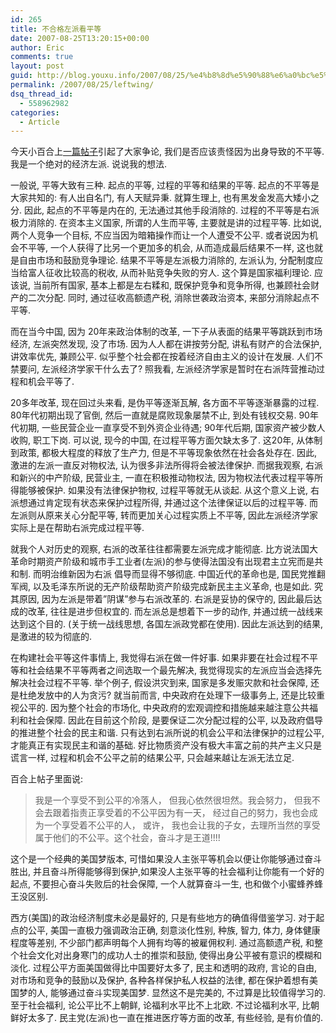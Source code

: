 ```yaml
---
id: 265
title: 不合格左派看平等
date: 2007-08-25T13:20:15+00:00
author: Eric
comments: true
layout: post
guid: http://blog.youxu.info/2007/08/25/%e4%b8%8d%e5%90%88%e6%a0%bc%e5%b7%a6%e6%b4%be%e7%9c%8b%e5%b9%b3%e7%ad%89/
permalink: /2007/08/25/leftwing/
dsq_thread_id:
  - 558962982
categories:
  - Article
---
```

今天小百合上<a href="http://lilybbs.net/bbscon?board=NJUExpress&file=M.1188013353.A&num=10598" onclick="return top.js.OpenExtLink(window,event,this)" target="_blank">一篇帖子</a>引起了大家争论, 我们是否应该责怪因为出身导致的不平等. 我是一个绝对的经济左派. 说说我的想法.

一般说, 平等大致有三种. 起点的平等, 过程的平等和结果的平等. 起点的不平等是大家共知的: 有人出自名门, 有人天赋异秉. 就算生理上, 也有黑发金发高大矮小之分. 因此, 起点的不平等是内在的, 无法通过其他手段消除的. 过程的不平等是右派极力消除的. 在资本主义国家, 所谓的人生而平等, 主要就是讲的过程平等. 比如说, 两个人竞争一个目标, 不应当因为暗箱操作而让一个人遭受不公平. 或者说因为机会不平等, 一个人获得了比另一个更加多的机会, 从而造成最后结果不一样, 这也就是自由市场和鼓励竞争理论. 结果不平等是左派极力消除的, 左派认为, 分配制度应当给富人征收比较高的税收, 从而补贴竞争失败的穷人. 这个算是国家福利理论. 应该说, 当前所有国家, 基本上都是左右糅和, 既保护竞争和竞争所得, 也兼顾社会财产的二次分配. 同时, 通过征收高额遗产税, 消除世袭政治资本, 来部分消除起点不平等.

而在当今中国, 因为 20年来政治体制的改革, 一下子从表面的结果平等跳跃到市场经济, 左派突然发现, 没了市场. 因为人人都在讲按劳分配, 讲私有财产的合法保护, 讲效率优先, 兼顾公平. 似乎整个社会都在按着经济自由主义的设计在发展. 人们不禁要问, 左派经济学家干什么去了? 照我看, 左派经济学家是暂时在右派阵营推动过程和机会平等了.

20多年改革, 现在回过头来看, 是伪平等逐渐瓦解, 各方面不平等逐渐暴露的过程. 80年代初期出现了官倒, 然后一直就是腐败现象屡禁不止, 到处有钱权交易. 90年代初期, 一些民营企业一直享受不到外资企业待遇; 90年代后期, 国家资产被少数人收购, 职工下岗. 可以说, 现今的中国, 在过程平等方面欠缺太多了. 这20年, 从体制到政策, 都极大程度的释放了生产力, 但是不平等现象依然在社会各处存在. 因此, 激进的左派一直反对物权法, 认为很多非法所得将会被法律保护. 而据我观察, 右派和新兴的中产阶级, 民营业主, 一直在积极推动物权法, 因为物权法代表过程平等所得能够被保护. 如果没有法律保护物权, 过程平等就无从谈起. 从这个意义上说, 右派想通过肯定现有状态来保护过程所得, 并通过这个法律保证以后的过程平等. 而左派则从原来关心分配平等, 转而更加关心过程实质上不平等, 因此左派经济学家实际上是在帮助右派完成过程平等.

就我个人对历史的观察, 右派的改革往往都需要左派完成才能彻底. 比方说法国大革命时期资产阶级和城市手工业者(左派)的参与使得法国没有出现君主立宪而是共和制. 而明治维新因为右派 倡导而显得不够彻底. 中国近代的革命也是, 国民党推翻军阀, 以及毛泽东所说的无产阶级帮助资产阶级完成新民主主义革命, 也是如此. 究其原因, 因为左派是带着&#8221;阴谋&#8221;参与右派改革的. 右派是妥协的保守的, 因此最后达成的改革, 往往是进步但权宜的. 而左派总是想着下一步的动作, 并通过统一战线来达到这个目的. (关于统一战线思想, 各国左派政党都在使用). 因此左派达到的结果, 是激进的较为彻底的.

在构建社会平等这件事情上, 我觉得右派在做一件好事. 如果非要在社会过程不平等和社会结果不平等两者之间选取一个最先解决, 我觉得现实的左派应当会选择先解决社会过程不平等. 举个例子, 假设洪灾到来, 国家是多发赈灾款和社会保障, 还是杜绝发放中的人为贪污? 就当前而言, 中央政府在处理下一级事务上, 还是比较重视公平的. 因为整个社会的市场化, 中央政府的宏观调控和措施越来越注意公共福利和社会保障. 因此在目前这个阶段, 是要保证二次分配过程的公平, 以及政府倡导的推进整个社会的民主和谐. 只有达到右派所说的机会公平和法律保护的过程公平, 才能真正有实现民主和谐的基础. 好比物质资产没有极大丰富之前的共产主义只是谎言一样, 过程和机会不公平之前的结果公平, 只会越来越让左派无法立足.

百合上帖子里面说:

> 我是一个享受不到公平的冷落人， 但我心依然很坦然。我会努力， 但我不会去跟着指责正享受着的不公平因为有一天， 经过自己的努力，我也会成为一个享受着不公平的人， 或许， 我也会让我的子女，去理所当然的享受属于他们的不公平。这个社会，奋斗才是王道!!!!

这个是一个经典的美国梦版本, 可惜如果没人主张平等机会以便让你能够通过奋斗胜出, 并且奋斗所得能够得到保护,如果没人主张平等的社会福利让你能有一个好的起点, 不要担心奋斗失败后的社会保障, 一个人就算奋斗一生, 也和做个小蜜蜂养蜂王没区别.

西方(美国)的政治经济制度未必是最好的, 只是有些地方的确值得借鉴学习. 对于起点的公平, 美国一直极力强调政治正确, 刻意淡化性别, 种族, 智力, 体力, 身体健康程度等差别, 不少部门都声明每个人拥有均等的被雇佣权利. 通过高额遗产税, 和整个社会文化对出身寒门的成功人士的推崇和鼓励, 使得出身公平被有意识的模糊和淡化. 过程公平方面美国做得比中国要好太多了, 民主和透明的政府, 言论的自由, 对市场和竞争的鼓励以及保护, 各种各样保护私人权益的法律, 都在保护着想有美国梦的人, 能够通过奋斗实现美国梦. 显然这不是完美的, 不过算是比较值得学习的. 至于社会福利, 论公平比不上朝鲜, 论福利水平比不上北欧. 不过论福利水平, 比朝鲜好太多了. 民主党(左派)也一直在推进医疗等方面的改革, 有些经验, 是有价值的.